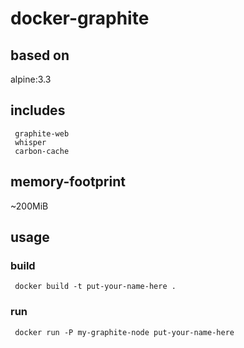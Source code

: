 # docker-graphite

## based on
alpine:3.3

## includes 
     graphite-web
     whisper 
     carbon-cache

## memory-footprint 
~200MiB

## usage

### build
     docker build -t put-your-name-here .

### run
     docker run -P my-graphite-node put-your-name-here

    